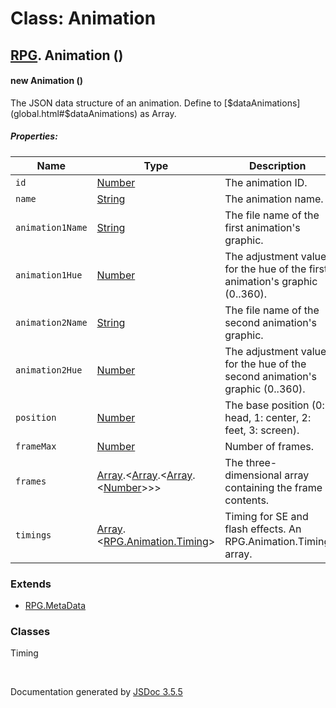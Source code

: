 # Class: Animation

## [RPG](RPG.html).  Animation ()

#### new Animation ()

The JSON data structure of an animation. Define to [$dataAnimations](global.html#$dataAnimations) as Array.

##### Properties:

| Name | Type | Description |
| --- | --- | --- |
| `id` | [Number](Number.html) | The animation ID. |
| `name` | [String](String.html) | The animation name. |
| `animation1Name` | [String](String.html) | The file name of the first animation's graphic. |
| `animation1Hue` | [Number](Number.html) | The adjustment value for the hue of the first animation's graphic (0..360). |
| `animation2Name` | [String](String.html) | The file name of the second animation's graphic. |
| `animation2Hue` | [Number](Number.html) | The adjustment value for the hue of the second animation's graphic (0..360). |
| `position` | [Number](Number.html) | The base position (0: head, 1: center, 2: feet, 3: screen). |
| `frameMax` | [Number](Number.html) | Number of frames. |
| `frames` | [Array](Array.html).<[Array](Array.html).<[Array](Array.html).<[Number](Number.html)>>> | The three-dimensional array containing the frame contents. |
| `timings` | [Array](Array.html).<[RPG.Animation.Timing](RPG.Animation.Timing.html)> | Timing for SE and flash effects. An RPG.Animation.Timing array. |

<dl>
</dl>

### Extends

* [RPG.MetaData](RPG.MetaData.html)

### Classes

<dl>
                    <dt><a>Timing</a></dt>
                    <dd></dd>
                </dl>
 <br>

  Documentation generated by [JSDoc 3.5.5](https://github.com/jsdoc3/jsdoc)

